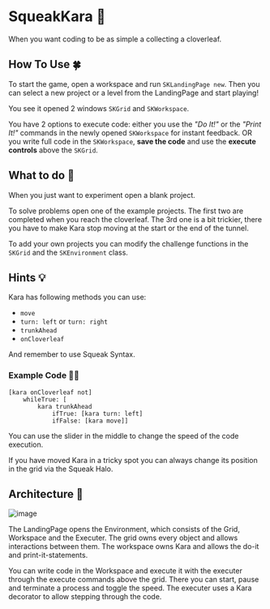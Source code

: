 # SqueakKara 🐞
When you want coding to be as simple a collecting a cloverleaf. 

## How To Use 🍀

To start the game, open a workspace and run `SKLandingPage new`. Then you can select a new project or a level from the LandingPage and start playing!

You see it opened 2 windows `SKGrid` and `SKWorkspace`. 

You have 2 options to execute code: either you use the *"Do It!"* or the *"Print It!"* commands in the newly opened `SKWorkspace` for instant feedback. OR you write full code in the `SKWorkspace`, **save the code** and use the **execute controls** above the `SKGrid`.

## What to do 🎱

When you just want to experiment open a blank project. 

To solve problems open one of the example projects. The first two are completed when you reach the cloverleaf. The 3rd one is a bit trickier, there you have to make Kara stop moving at the start or the end of the tunnel.

To add your own projects you can modify the challenge functions in the `SKGrid` and the `SKEnvironment` class. 

## Hints 💡

Kara has following methods you can use:
  - `move`
  - `turn: left` or `turn: right`
  - `trunkAhead`
  - `onCloverleaf`

And remember to use Squeak Syntax.

### Example Code 👨‍💻

```squeak
[kara onCloverleaf not]
	whileTrue: [
		kara trunkAhead 
			ifTrue: [kara turn: left]
			ifFalse: [kara move]]
```

You can use the slider in the middle to change the speed of the code execution.

If you have moved Kara in a tricky spot you can always change its position in the grid via the Squeak Halo.

## Architecture 🌇

![image](https://github.com/hpi-swa-teaching/SqueakKara/assets/149858749/286cde60-77bf-498b-af44-65e80f10baff)

The LandingPage opens the Environment, which consists of the Grid, Workspace and the Executer. The grid owns every object and allows interactions between them. The workspace owns Kara and allows the do-it and print-it-statements. 

You can write code in the Workspace and execute it with the executer through the execute commands above the grid. There you can start, pause and terminate a process and toggle the speed. The executer uses a Kara decorator to allow stepping through the code. 

